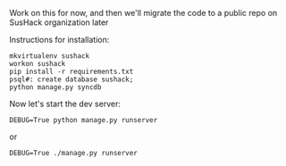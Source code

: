Work on this for now, and then we'll migrate the code to a public repo on SusHack organization later


Instructions for installation:

    mkvirtualenv sushack
    workon sushack
    pip install -r requirements.txt
    psql#: create database sushack;
    python manage.py syncdb

Now let's start the dev server:

    DEBUG=True python manage.py runserver

or

    DEBUG=True ./manage.py runserver
